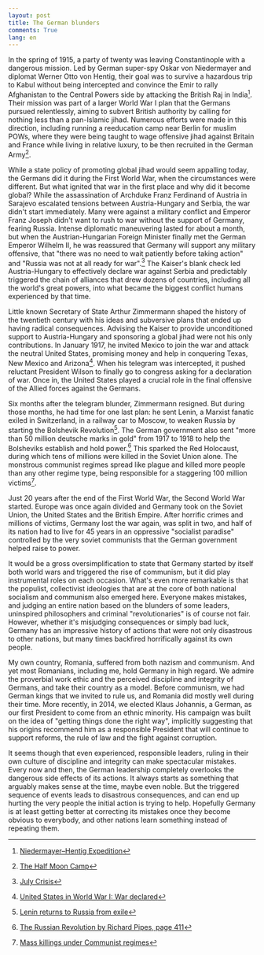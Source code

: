 ```yaml
---
layout: post
title: The German blunders
comments: True
lang: en
---
```


In the spring of 1915, a party of twenty was leaving Constantinople with a dangerous mission. Led by German super-spy Oskar von Niedermayer and diplomat Werner Otto von Hentig, their goal was to survive a hazardous trip to Kabul without being intercepted and convince the Emir to rally Afghanistan to the Central Powers side by attacking the British Raj in India[^1]. Their mission was part of a larger World War I plan that the Germans pursued relentlessly, aiming to subvert British authority by calling for nothing less than a pan-Islamic jihad. Numerous efforts were made in this direction, including running a reeducation camp near Berlin for muslim POWs, where they were being taught to wage offensive jihad against Britain and France while living in relative luxury, to be then recruited in the German Army[^2].

 <!--more-->

While a state policy of promoting global jihad would seem appalling today, the Germans did it during the First World War, when the circumstances were different. But what ignited that war in the first place and why did it become global? While the assassination of Archduke Franz Ferdinand of Austria in Sarajevo escalated tensions between Austria-Hungary and Serbia, the war didn't start immediately. Many were against a military conflict and Emperor Franz Joseph didn't want to rush to war without the support of Germany, fearing Russia. Intense diplomatic maneuvering lasted for about a month, but when the Austrian-Hungarian Foreign Minister finally met the German Emperor Wilhelm II, he was reassured that Germany will support any military offensive, that "there was no need to wait patiently before taking action" and "Russia was not at all ready for war".[^3] The Kaiser's blank check led Austria-Hungary to effectively declare war against Serbia and predictably triggered the chain of alliances that drew dozens of countries, including all the world's great powers, into what became the biggest conflict humans experienced by that time.

Little known Secretary of State Arthur Zimmermann shaped the history of the twentieth century with his ideas and subversive plans that ended up having radical consequences. Advising the Kaiser to provide unconditioned support to Austria-Hungary and sponsoring a global jihad were not his only contributions. In January 1917, he invited Mexico to join the war and attack the neutral United States, promising money and help in conquering Texas, New Mexico and Arizona[^4]. When his telegram was intercepted, it pushed reluctant President Wilson to finally go to congress asking for a declaration of war. Once in, the United States played a crucial role in the final offensive of the Allied forces against the Germans.

Six months after the telegram blunder, Zimmermann resigned. But during those months, he had time for one last plan: he sent Lenin, a Marxist fanatic exiled in Switzerland, in a railway car to Moscow, to weaken Russia by starting the Bolshevik Revolution[^5]. The German government also sent "more than 50 million deutsche marks in gold" from 1917 to 1918 to help the Bolsheviks establish and hold power.[^6] This sparked the Red Holocaust, during which tens of millions were killed in the Soviet Union alone. The monstrous communist regimes spread like plague and killed more people than any other regime type, being responsible for a staggering 100 million victims[^7].

Just 20 years after the end of the First World War, the Second World War started. Europe was once again divided and Germany took on the Soviet Union, the United States and the British Empire. After horrific crimes and millions of victims, Germany lost the war again, was split in two, and half of its nation had to live for 45 years in an oppressive "socialist paradise" controlled by the very soviet communists that the German government helped raise to power.

It would be a gross oversimplification to state that Germany started by itself both world wars and triggered the rise of communism, but it did play instrumental roles on each occasion. What's even more remarkable is that the populist, collectivist ideologies that are at the core of both national socialism and communism also emerged here. Everyone makes mistakes, and judging an entire nation based on the blunders of some leaders, uninspired philosophers and criminal "revolutionaries" is of course not fair. However, whether it's misjudging consequences or simply bad luck, Germany has an impressive history of actions that were not only disastrous to other nations, but many times backfired horrifically against its own people.

My own country, Romania, suffered from both nazism and communism. And yet most Romanians, including me, hold Germany in high regard. We admire the proverbial work ethic and the perceived discipline and integrity of Germans, and take their country as a model. Before communism, we had German kings that we invited to rule us, and Romania did mostly well during their time. More recently, in 2014, we elected Klaus Johannis, a German, as our first President to come from an ethnic minority. His campaign was built on the idea of "getting things done the right way", implicitly suggesting that his origins recommend him as a responsible President that will continue to support reforms, the rule of law and the fight against corruption.

It seems though that even experienced, responsible leaders, ruling in their own culture of discipline and integrity can make spectacular mistakes. Every now and then, the German leadership completely overlooks the dangerous side effects of its actions. It always starts as something that arguably makes sense at the time, maybe even noble. But the triggered sequence of events leads to disastrous consequences, and can end up hurting the very people the initial action is trying to help. Hopefully Germany is at least getting better at correcting its mistakes once they become obvious to everybody, and other nations learn something instead of repeating them.

[^1]: [Niedermayer–Hentig Expedition](https://en.wikipedia.org/wiki/Niedermayer%E2%80%93Hentig_Expedition)
[^2]: [The Half Moon Camp](https://en.wikipedia.org/wiki/Halbmondlager)
[^3]: [July Crisis](https://en.wikipedia.org/wiki/July_Crisis#Austria-Hungary_receives_German_support_and_settles_on_coercive_diplomacy_with_Serbia)
[^4]: [United States in World War I: War declared](https://en.wikipedia.org/wiki/United_States_in_World_War_I#War_declared)
[^5]: [Lenin returns to Russia from exile](http://www.history.com/this-day-in-history/lenin-returns-to-russia-from-exile)
[^6]: [The Russian Revolution by Richard Pipes, page 411](https://books.google.nl/books?id=XtE54LuhFzEC&pg=PA411)
[^7]: [Mass killings under Communist regimes](https://en.wikipedia.org/wiki/Mass_killings_under_Communist_regimes)
